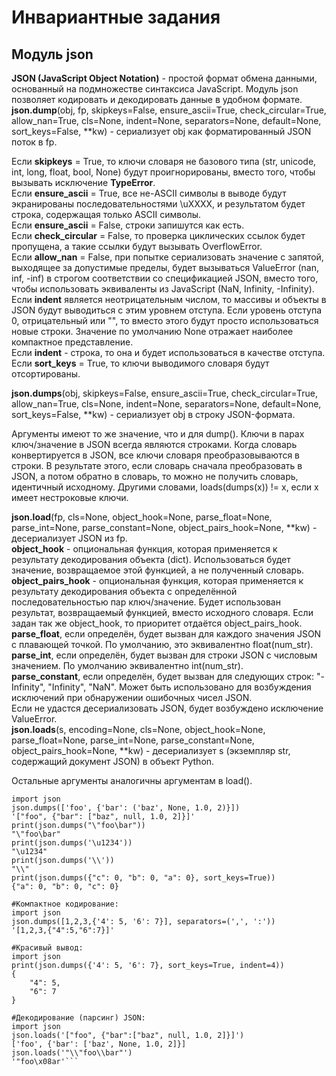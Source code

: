 # Инвариантные задания  
## Модуль json  
**JSON (JavaScript Object Notation)** - простой формат обмена данными, основанный на подмножестве синтаксиса JavaScript. Модуль json позволяет кодировать и декодировать данные в удобном формате.    
**json.dump**(obj, fp, skipkeys=False, ensure_ascii=True, check_circular=True, allow_nan=True, cls=None, indent=None, separators=None, default=None, sort_keys=False, **kw) - сериализует obj как форматированный JSON поток в fp.  

Если **skipkeys** = True, то ключи словаря не базового типа (str, unicode, int, long, float, bool, None) будут проигнорированы, вместо того, чтобы вызывать исключение **TypeError**.    
Если **ensure_ascii** = True, все не-ASCII символы в выводе будут экранированы последовательностями \uXXXX, и результатом будет строка, содержащая только ASCII символы.     
Если **ensure_ascii** = False, строки запишутся как есть.  
Если **check_circular** = False, то проверка циклических ссылок будет пропущена, а такие ссылки будут вызывать OverflowError.      
Если **allow_nan** = False, при попытке сериализовать значение с запятой, выходящее за допустимые пределы, будет вызываться ValueError (nan, inf, -inf) в строгом соответствии со спецификацией JSON, вместо того, чтобы использовать эквиваленты из JavaScript (NaN, Infinity, -Infinity).  
Если **indent** является неотрицательным числом, то массивы и объекты в JSON будут выводиться с этим уровнем отступа. Если уровень отступа 0, отрицательный или "", то вместо этого будут просто использоваться новые строки. Значение по умолчанию None отражает наиболее компактное представление.  
Если **indent** - строка, то она и будет использоваться в качестве отступа.  
Если **sort_keys** = True, то ключи выводимого словаря будут отсортированы.    

**json.dumps**(obj, skipkeys=False, ensure_ascii=True, check_circular=True, allow_nan=True, cls=None, indent=None, separators=None, default=None, sort_keys=False, **kw) - сериализует obj в строку JSON-формата.  

Аргументы имеют то же значение, что и для dump().
Ключи в парах ключ/значение в JSON всегда являются строками. Когда словарь конвертируется в JSON, все ключи словаря преобразовываются в строки. В результате этого, если словарь сначала преобразовать в JSON, а потом обратно в словарь, то можно не получить словарь, идентичный исходному. Другими словами, loads(dumps(x)) != x, если x имеет нестроковые ключи.    

**json.load**(fp, cls=None, object_hook=None, parse_float=None, parse_int=None, parse_constant=None, object_pairs_hook=None, **kw) - десериализует JSON из fp.  
**object_hook** - опциональная функция, которая применяется к результату декодирования объекта (dict). Использоваться будет значение, возвращаемое этой функцией, а не полученный словарь.  
**object_pairs_hook** - опциональная функция, которая применяется к результату декодирования объекта с определённой последовательностью пар ключ/значение. Будет использован результат, возвращаемый функцией, вместо исходного словаря. Если задан так же object_hook, то приоритет отдаётся object_pairs_hook.  
**parse_float**, если определён, будет вызван для каждого значения JSON с плавающей точкой. По умолчанию, это эквивалентно float(num_str).  
**parse_int**, если определён, будет вызван для строки JSON с числовым значением. По умолчанию эквивалентно int(num_str).  
**parse_constant**, если определён, будет вызван для следующих строк: "-Infinity", "Infinity", "NaN". Может быть использовано для возбуждения исключений при обнаружении ошибочных чисел JSON.  
Если не удастся десериализовать JSON, будет возбуждено исключение ValueError.  
**json.loads**(s, encoding=None, cls=None, object_hook=None, parse_float=None, parse_int=None, parse_constant=None, object_pairs_hook=None, **kw) - десериализует s (экземпляр str, содержащий документ JSON) в объект Python.  

Остальные аргументы аналогичны аргументам в load().   
  
```#Кодирование основных объектов Python:  
import json   
json.dumps(['foo', {'bar': ('baz', None, 1.0, 2)}])    
'["foo", {"bar": ["baz", null, 1.0, 2]}]'  
print(json.dumps("\"foo\bar"))  
"\"foo\bar"    
print(json.dumps('\u1234'))   
"\u1234"    
print(json.dumps('\\'))    
"\\"    
print(json.dumps({"c": 0, "b": 0, "a": 0}, sort_keys=True))    
{"a": 0, "b": 0, "c": 0}  

#Компактное кодирование:    
import json    
json.dumps([1,2,3,{'4': 5, '6': 7}], separators=(',', ':'))    
'[1,2,3,{"4":5,"6":7}]'    

#Красивый вывод:    
import json    
print(json.dumps({'4': 5, '6': 7}, sort_keys=True, indent=4))    
{    
    "4": 5,    
    "6": 7    
}    

#Декодирование (парсинг) JSON:    
import json     
json.loads('["foo", {"bar":["baz", null, 1.0, 2]}]')    
['foo', {'bar': ['baz', None, 1.0, 2]}]    
json.loads('"\\"foo\\bar"')    
'"foo\x08ar'```     
